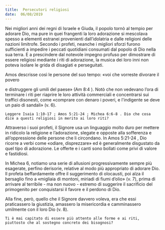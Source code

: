 ```yaml
---
title:  Persecutori religiosi
date:  06/08/2019
---
```


Nei migliori anni dei regni di Israele e Giuda, il popolo tornò al tempio per adorare Dio, ma pure in quei frangenti la loro adorazione si mescolava spesso a elementi estranei provenienti dall’idolatria e dalle religioni delle nazioni limitrofe. Secondo i profeti, neanche i migliori sforzi furono sufficienti a impedire i peccati quotidiani consumati dal popolo di Dio nella sua terra. E a prescindere dal notevole impegno profuso per dimostrare di essere religiosi mediante i riti di adorazione, la musica dei loro inni non poteva isolare le grida di disagiati e perseguitati.

Amos descrisse così le persone del suo tempo: «voi che vorreste divorare il povero

e distruggere gli umili del paese» (Am 8:4 ). Notò che non vedevano l’ora di terminare i riti per riaprire le loro attività commerciali e concentrarsi sui traffici disonesti, come «comprare con denaro i poveri, e l'indigente se deve un paio di sandali» (v. 6).

`Leggere Isaia 1:10-17 ; Amos 5:21-24 ; Michea 6:6-8 . Dio che cosa dice a questi religiosi in merito ai loro riti?`

Attraverso i suoi profeti, il Signore usa un linguaggio molto duro per mettere in ridicolo la religione e l’adorazione, slegate e opposte alla sofferenza e all’oppressione delle persone che li circondano. In Amos 5:21-24 , Dio ricorre a verbi come «odiare, disprezzare» ed è generalmente disgustato da quel tipo di adorazione. Le offerte e i canti sono bollati come privi di valore e fastidiosi.

In Michea 6, notiamo una serie di allusioni progressivamente sempre più esagerate, perfino derisorie, relative al modo più appropriato di adorare Dio. Il profeta beffardamente offre il suggerimento di olocausti, poi alza il bersaglio fino a «migliaia di montoni, miriadi di fiumi d’olio» (v. 7), prima di arrivare al terribile - ma non nuovo - estremo di suggerire il sacrificio del primogenito per conquistarsi il favore e il perdono di Dio.

Alla fine, però, quello che il Signore davvero voleva, era che essi praticassero la giustizia, amassero la misericordia e camminassero umilmente con il loro Dio (v. 8).

`Ti è mai capitato di essere più attento alle forme e ai riti, piuttosto che al sostegno concreto dei bisognosi?`